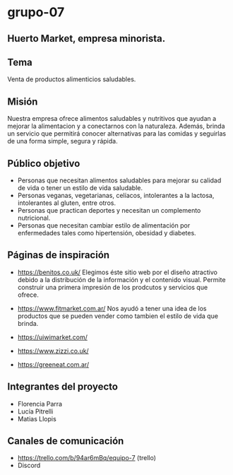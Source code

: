 # grupo-07

## Huerto Market, empresa minorista.

## Tema

Venta de productos alimenticios saludables.

## Misión

Nuestra empresa ofrece alimentos saludables y nutritivos que ayudan a mejorar la alimentacion y a conectarnos con la naturaleza. Además, brinda un servicio que permitirá conocer alternativas para las comidas y seguirlas de una forma simple, segura y rápida.

## Público objetivo

- Personas que necesitan alimentos saludables para mejorar su calidad de vida o tener un estilo de vida saludable.
- Personas veganas, vegetarianas, celíacos, intolerantes a la lactosa, intolerantes al gluten, entre otros.
- Personas que practican deportes y necesitan un complemento nutricional.
- Personas que necesitan cambiar estilo de alimentación por enfermedades tales como hipertensión, obesidad y diabetes.

## Páginas de inspiración

- https://benitos.co.uk/
  Elegimos éste sitio web por el diseño atractivo debido a la distribución de la información y el contenido visual. Permite construir una primera impresión de los prodcutos y servicios que ofrece.

- https://www.fitmarket.com.ar/
  Nos ayudó a tener una idea de los productos que se pueden vender como tambien el estilo de vida que brinda.

- https://uiwimarket.com/
- https://www.zizzi.co.uk/
- https://greeneat.com.ar/

## Integrantes del proyecto

- Florencia Parra
- Lucía Pitrelli
- Matias Llopis

## Canales de comunicación

- https://trello.com/b/94ar6mBq/equipo-7 (trello)
- Discord
